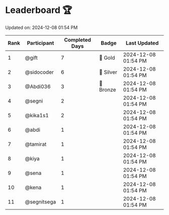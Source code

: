 # Leaderboard 🏆

Updated on: 2024-12-08 01:54 PM

| Rank | Participant       | Completed Days | Badge      | Last Updated         |
|------|-------------------|----------------|------------|----------------------|
| 1    | @gift             | 7              | 🏅 Gold     | 2024-12-08 01:54 PM |
| 2    | @sidocoder        | 6              | 🥈 Silver   | 2024-12-08 01:54 PM |
| 3    | @Abdi036          | 3              | 🥉 Bronze   | 2024-12-08 01:54 PM |
| 4    | @segni            | 2              |            | 2024-12-08 01:54 PM |
| 5    | @kika1s1          | 2              |            | 2024-12-08 01:54 PM |
| 6    | @abdi             | 1              |            | 2024-12-08 01:54 PM |
| 7    | @tamirat          | 1              |            | 2024-12-08 01:54 PM |
| 8    | @kiya             | 1              |            | 2024-12-08 01:54 PM |
| 9    | @sena             | 1              |            | 2024-12-08 01:54 PM |
| 10   | @kena             | 1              |            | 2024-12-08 01:54 PM |
| 11   | @segnitsega       | 1              |            | 2024-12-08 01:54 PM |
